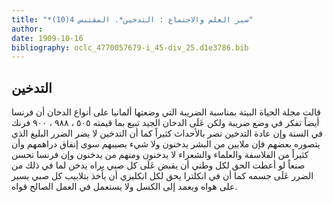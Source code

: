 ```yaml
---
title: "*سير العلم والاجتماع : التدخين*. المقتبس 4(10)"
author: 
date: 1909-10-16
bibliography: oclc_4770057679-i_45-div_25.d1e3786.bib
---
```




##  التدخين 


 قالت مجلة  الحياة البيتة  بمناسبة الضريبة التي وضعتها ألمانيا على أنواع الدخان أن فرنسا أيضاً تفكر في وضع ضريبة ولكن عَلَى الدخان الجيد تبيع بما قيمته  ٥٠٥  ،  ٩٨٨  ،  ٩٠٠  فرنك في السنة وإن عادة التدخين تضر بالأحداث كثيراً كما أن التدخين لا يضر الضرر البليغ الذي يتصوره بعضهم فإن ملايين من البشر يدخنون ولا شيء يصيبهم سوى إنفاق دراهمهم وأن كثيراً من الفلاسفة والعلماء والشعراء لا يدخنون ومنهم من يدخنون وإن فرنسا تحسن صنعاً لو أعطت الحق لكل وطني أن يقبض عَلَى كل صبي يراه يدخن لما في ذلك من الضرر عَلَى جسمه كما أن في انكلترا يحق لكل انكليزي أن يأخذ بتلابيب كل صبي يسير على هواه ويعمد إلى الكسل ولا يستعمل في العمل الصالح قواه. 
